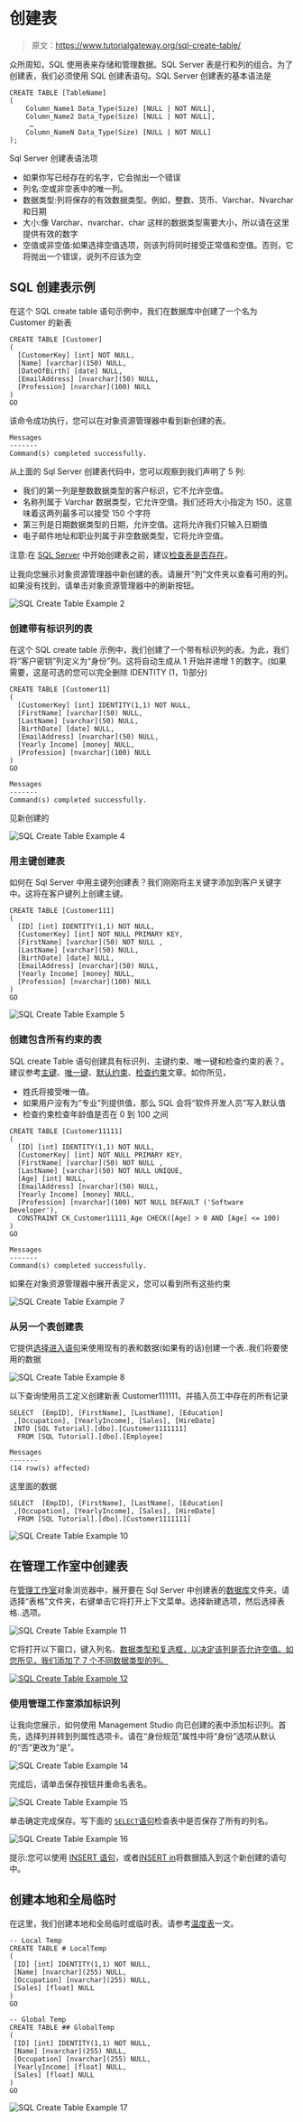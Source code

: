 # 创建表

> 原文：<https://www.tutorialgateway.org/sql-create-table/>

众所周知，SQL 使用表来存储和管理数据。SQL Server 表是行和列的组合。为了创建表，我们必须使用 SQL 创建表语句。SQL Server 创建表的基本语法是

```
CREATE TABLE [TableName]
(
    Column_Name1 Data_Type(Size) [NULL | NOT NULL],
    Column_Name2 Data_Type(Size) [NULL | NOT NULL],
     …
    Column_NameN Data_Type(Size) [NULL | NOT NULL]
);
```

Sql Server 创建表语法项

*   如果你写已经存在的名字，它会抛出一个错误
*   列名:空或非空表中的唯一列。
*   数据类型:列将保存的有效数据类型。例如，整数、货币、Varchar、Nvarchar 和日期
*   大小:像 Varchar、nvarchar、char 这样的数据类型需要大小，所以请在这里提供有效的数字
*   空值或非空值:如果选择空值选项，则该列将同时接受正常值和空值。否则，它将抛出一个错误，说列不应该为空

## SQL 创建表示例

在这个 SQL create table 语句示例中，我们在数据库中创建了一个名为 Customer 的新表

```
CREATE TABLE [Customer]
(
  [CustomerKey] [int] NOT NULL,
  [Name] [varchar](150) NULL,
  [DateOfBirth] [date] NULL,
  [EmailAddress] [nvarchar](50) NULL,
  [Profession] [nvarchar](100) NULL
)
GO
```

该命令成功执行，您可以在对象资源管理器中看到新创建的表。

```
Messages
-------
Command(s) completed successfully.
```

从上面的 Sql Server 创建表代码中，您可以观察到我们声明了 5 列:

*   我们的第一列是整数数据类型的客户标识，它不允许空值。
*   名称列属于 Varchar 数据类型，它允许空值。我们还将大小指定为 150，这意味着这两列最多可以接受 150 个字符
*   第三列是日期数据类型的日期，允许空值。这将允许我们只输入日期值
*   电子邮件地址和职业列属于非空数据类型，它将允许空值。

注意:在 [SQL Server](https://www.tutorialgateway.org/sql/) 中开始创建表之前，建议[检查表是否存在](https://www.tutorialgateway.org/how-to-check-if-a-table-exists-in-sql-server/)。

让我向您展示对象资源管理器中新创建的表。请展开“列”文件夹以查看可用的列。如果没有找到，请单击对象资源管理器中的刷新按钮。

![SQL Create Table Example 2](img/3a8d95620dad07304318f677459e582d.png)

### 创建带有标识列的表

在这个 SQL create table 示例中，我们创建了一个带有标识列的表。为此，我们将“客户密钥”列定义为“身份”列。这将自动生成从 1 开始并递增 1 的数字。(如果需要，这是可选的您可以完全删除 IDENTITY (1，1)部分)

```
CREATE TABLE [Customer11]
(
  [CustomerKey] [int] IDENTITY(1,1) NOT NULL,
  [FirstName] [varchar](50) NULL,
  [LastName] [varchar](50) NULL,
  [BirthDate] [date] NULL,
  [EmailAddress] [nvarchar](50) NULL,
  [Yearly Income] [money] NULL,
  [Profession] [nvarchar](100) NULL
)
GO
```

```
Messages
-------
Command(s) completed successfully.
```

见新创建的

![SQL Create Table Example 4](img/adad773d6e6b68bad9448d7381398bb9.png)

### 用主键创建表

如何在 Sql Server 中用主键列创建表？我们刚刚将主关键字添加到客户关键字中。这将在客户键列上创建主键。

```
CREATE TABLE [Customer111]
(
  [ID] [int] IDENTITY(1,1) NOT NULL,
  [CustomerKey] [int] NOT NULL PRIMARY KEY,
  [FirstName] [varchar](50) NOT NULL ,
  [LastName] [varchar](50) NULL,
  [BirthDate] [date] NULL,
  [EmailAddress] [nvarchar](50) NULL,
  [Yearly Income] [money] NULL,
  [Profession] [nvarchar](100) NULL
)
GO
```

![SQL Create Table Example 5](img/6c032ab3979b27c11b09d846b40e1030.png)

### 创建包含所有约束的表

SQL create Table 语句创建具有标识列、主键约束、唯一键和检查约束的表？。建议参考[主键](https://www.tutorialgateway.org/sql-primary-key/)、[唯一键](https://www.tutorialgateway.org/sql-unique-constraint/)、[默认约束](https://www.tutorialgateway.org/sql-default-constraint/)、[检查约束](https://www.tutorialgateway.org/sql-check-constraint/)文章。如你所见，

*   姓氏将接受唯一值。
*   如果用户没有为“专业”列提供值，那么 SQL 会将“软件开发人员”写入默认值
*   检查约束检查年龄值是否在 0 到 100 之间

```
CREATE TABLE [Customer11111]
(
  [ID] [int] IDENTITY(1,1) NOT NULL,
  [CustomerKey] [int] NOT NULL PRIMARY KEY,
  [FirstName] [varchar](50) NOT NULL ,
  [LastName] [varchar](50) NOT NULL UNIQUE,
  [Age] [int] NULL,
  [EmailAddress] [nvarchar](50) NULL,
  [Yearly Income] [money] NULL,
  [Profession] [nvarchar](100) NOT NULL DEFAULT ('Software Developer'),
  CONSTRAINT CK_Customer11111_Age CHECK([Age] > 0 AND [Age] <= 100)
)
GO
```

```
Messages
-------
Command(s) completed successfully.
```

如果在对象资源管理器中展开表定义，您可以看到所有这些约束

![SQL Create Table Example 7](img/04474e0db20acc54ba813b347108f0bd.png)

### 从另一个表创建表

它提供[选择进入语句](https://www.tutorialgateway.org/sql-select-into-statement/)来使用现有的表和数据(如果有的话)创建一个表..我们将要使用的数据

![SQL Create Table Example 8](img/bbbd2b8faedd19878f740735e2328b29.png)

以下查询使用员工定义创建新表 Customer111111，并插入员工中存在的所有记录

```
SELECT  [EmpID], [FirstName], [LastName], [Education]
 ,[Occupation], [YearlyIncome], [Sales], [HireDate]
 INTO [SQL Tutorial].[dbo].[Customer1111111]
  FROM [SQL Tutorial].[dbo].[Employee]
```

```
Messages
-------
(14 row(s) affected)
```

这里面的数据

```
SELECT  [EmpID], [FirstName], [LastName], [Education]
 ,[Occupation], [YearlyIncome], [Sales], [HireDate]
  FROM [SQL Tutorial].[dbo].[Customer1111111]
```

![SQL Create Table Example 10](img/07daee585b8eead13349895c33c6ed61.png)

## 在管理工作室中创建表

在[管理工作室](https://www.tutorialgateway.org/sql-server-management-studio/)对象浏览器中，展开要在 Sql Server 中创建表的[数据库](https://www.tutorialgateway.org/how-to-create-database-in-sql-server/)文件夹。请选择“表格”文件夹，右键单击它将打开上下文菜单。选择新建选项，然后选择表格..选项。

![SQL Create Table Example 11](img/e20bdbf5b3b0f81803d576ee452a2e9d.png)

它将打开以下窗口，键入列名、[数据类型和复选框，以决定该列是否允许空值。如您所见，我们添加了 7 个不同数据类型的列。](https://www.tutorialgateway.org/sql-data-types/)

[![SQL Create Table Example 12](img/d114088b63ecc28279d6577a4a8f653c.png)](https://www.tutorialgateway.org/sql-data-types/)

### 使用管理工作室添加标识列

让我向您展示，如何使用 Management Studio 向已创建的表中添加标识列。首先，选择列并转到列属性选项卡。请在“身份规范”属性中将“身份”选项从默认的“否”更改为“是”。

![SQL Create Table Example 14](img/cdf1bf45d7609643a9ce2351e09f2420.png)

完成后，请单击保存按钮并重命名表名。

![SQL Create Table Example 15](img/dd75ba3e36ded60791efb591f9e7c63b.png)

单击确定完成保存。写下面的 [`SELECT`语句](https://www.tutorialgateway.org/sql-select-statement/)检查表中是否保存了所有的列名。

![SQL Create Table Example 16](img/ec18e67bb5910a8a51f4e16adaf6e610.png)

提示:您可以使用 [INSERT 语句](https://www.tutorialgateway.org/sql-insert-statement/)，或者[INSERT in](https://www.tutorialgateway.org/sql-insert-into-select-statement/)将数据插入到这个新创建的语句中。

## 创建本地和全局临时

在这里，我们创建本地和全局临时或临时表。请参考[温度表](https://www.tutorialgateway.org/temp-table-in-sql-server/)一文。

```
-- Local Temp
CREATE TABLE # LocalTemp
(
 [ID] [int] IDENTITY(1,1) NOT NULL,
 [Name] [nvarchar](255) NULL,
 [Occupation] [nvarchar](255) NULL,
 [Sales] [float] NULL
)
GO

-- Global Temp
CREATE TABLE ## GlobalTemp
(
 [ID] [int] IDENTITY(1,1) NOT NULL,
 [Name] [nvarchar](255) NULL,
 [Occupation] [nvarchar](255) NULL,
 [YearlyIncome] [float] NULL,
 [Sales] [float] NULL
)
GO
```

![SQL Create Table Example 17](img/c6e8dba0112d64b7da0ac8eaeb58a782.png)